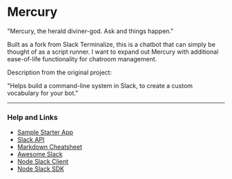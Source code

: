 # Mercury

"Mercury, the herald diviner-god. Ask and things happen."

Built as a fork from Slack Terminalize, this is a chatbot that can simply be thought of as a script runner. I want to expand out Mercury with additional ease-of-life functionality for chatroom management.

Description from the original project:

"Helps build a command-line system in Slack, to create a custom vocabulary for your bot."

---
### Help and Links

- [Sample Starter App](https://github.com/ggauravr/slack-sample-cli)
- [Slack API](https://api.slack.com/)
- [Markdown Cheatsheet](https://github.com/adam-p/markdown-here/wiki/Markdown-Cheatsheet)
- [Awesome Slack](https://github.com/matiassingers/awesome-slack#javascript)
- [Node Slack Client](https://github.com/slackhq/node-slack-client)
- [Node Slack SDK](https://github.com/slackapi/node-slack-sdk)


